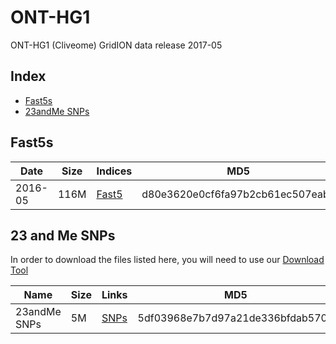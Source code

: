 # ONT-HG1
ONT-HG1 (Cliveome) GridION data release 2017-05

## Index
* [Fast5s](#fast5s)
* [23andMe SNPs](#23-and-me-snps)

## Fast5s

| Date    | Size | Indices                                                                   | MD5                              |
|---------|------|---------------------------------------------------------------------------|----------------------------------|
| 2016-05 | 116M | [Fast5](https://s3-eu-west-1.amazonaws.com/ont-hg1b/fast5-listing.txt.gz) | d80e3620e0cf6fa97b2cb61ec507eabc |

## 23 and Me SNPs

In order to download the files listed here, you will need to use our [Download Tool](DOWNLOAD-TOOL.md)

| Name         | Size | Links                                                                                                                   | MD5                              |
|--------------|------|-------------------------------------------------------------------------------------------------------------------------|----------------------------------|
| 23andMe SNPs | 5M   | [SNPs](http://ont-hg1.s3-website-eu-west-1.amazonaws.com/snps-23andMe/genome_Clive_Brown_v2_Full_20161123020445.txt.gz) | 5df03968e7b7d97a21de336bfdab5700 |
